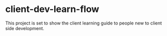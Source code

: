 # client-dev-learn-flow
This project is set to show the client learning guide to people new to client side development.
